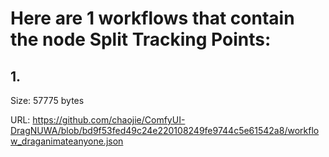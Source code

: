 # Here are 1 workflows that contain the node Split Tracking Points:

## 1. 

Size: 57775 bytes

URL: https://github.com/chaojie/ComfyUI-DragNUWA/blob/bd9f53fed49c24e220108249fe9744c5e61542a8/workflow_draganimateanyone.json

